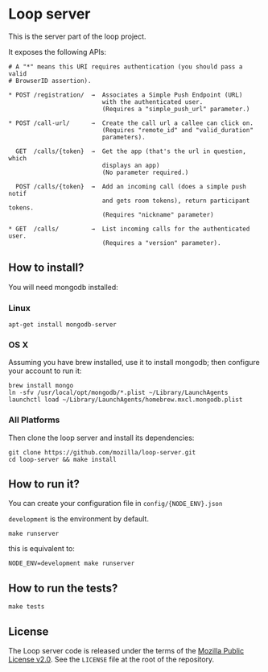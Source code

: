 Loop server
===========

This is the server part of the loop project.

It exposes the following APIs:

    # A "*" means this URI requires authentication (you should pass a valid
    # BrowserID assertion).

    * POST /registration/  →  Associates a Simple Push Endpoint (URL)
                              with the authenticated user.
                              (Requires a "simple_push_url" parameter.)

    * POST /call-url/      →  Create the call url a callee can click on.
                              (Requires "remote_id" and "valid_duration"
                              parameters).

      GET  /calls/{token}  →  Get the app (that's the url in question, which
                              displays an app)
                              (No parameter required.)

      POST /calls/{token}  →  Add an incoming call (does a simple push notif
                              and gets room tokens), return participant tokens.
                              (Requires "nickname" parameter)

    * GET  /calls/         →  List incoming calls for the authenticated user.
                              (Requires a "version" parameter).


How to install?
---------------

You will need mongodb installed:

### Linux

    apt-get install mongodb-server

### OS X

Assuming you have brew installed, use it to install mongodb; then configure
your account to run it:

    brew install mongo
    ln -sfv /usr/local/opt/mongodb/*.plist ~/Library/LaunchAgents
    launchctl load ~/Library/LaunchAgents/homebrew.mxcl.mongodb.plist

### All Platforms

Then clone the loop server and install its dependencies:

    git clone https://github.com/mozilla/loop-server.git
    cd loop-server && make install

How to run it?
--------------

You can create your configuration file in `config/{NODE_ENV}.json`

`development` is the environment by default.

    make runserver

this is equivalent to:

    NODE_ENV=development make runserver


How to run the tests?
---------------------

    make tests

License
-------

The Loop server code is released under the terms of the
[Mozilla Public License v2.0](http://www.mozilla.org/MPL/2.0/). See the
`LICENSE` file at the root of the repository.

